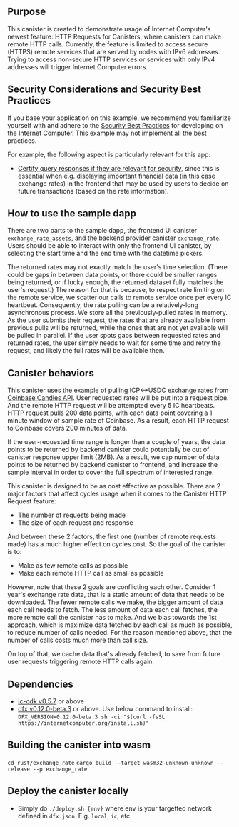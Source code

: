 ## Purpose
This canister is created to demonstrate usage of Internet Computer's newest feature: HTTP Requests
for Canisters, where canisters can make remote HTTP calls. Currently, the feature is limited to
access secure (HTTPS) remote services that are served by nodes with IPv6 addresses. Trying to access
non-secure HTTP services or services with only IPv4 addresses will trigger Internet Computer errors.

## Security Considerations and Security Best Practices

If you base your application on this example, we recommend you familiarize yourself with and adhere to the [Security Best Practices](https://internetcomputer.org/docs/current/references/security/) for developing on the Internet Computer. This example may not implement all the best practices.

For example, the following aspect is particularly relevant for this app:
* [Certify query responses if they are relevant for security](https://internetcomputer.org/docs/current/references/security/general-security-best-practices#certify-query-responses-if-they-are-relevant-for-security), since this is essential when e.g. displaying important financial data (in this case exchange rates) in the frontend that may be used by users to decide on future transactions (based on the rate information).

## How to use the sample dapp
There are two parts to the sample dapp, the frontend UI canister `exchange_rate_assets`, and the
backend provider canister `exchange_rate`. Users should be able to interact with only the frontend
UI canister, by selecting the start time and the end time with the datetime pickers.

The returned rates may not exactly match the user's time selection. (There could be gaps in between
data points, or there could be smaller ranges being returned, or if lucky enough, the returned
dataset fully matches the user's request.) The reason for that is because, to respect rate limiting
on the remote service, we scatter our calls to remote service once per every IC heartbeat.
Consequently, the rate pulling can be a relatively-long asynchronous process. We store all the
previously-pulled rates in memory. As the user submits their request, the rates that are already
available from previous pulls will be returned, while the ones that are not yet available will be
pulled in parallel. If the user spots gaps between requested rates and returned rates, the user
simply needs to wait for some time and retry the request, and likely the full rates will be available then.

## Canister behaviors
This canister uses the example of pulling ICP<->USDC exchange rates from
[Coinbase Candles API](https://docs.cloud.coinbase.com/exchange/reference/exchangerestapi_getproductcandles).
User requested rates will be put into a request pipe. And the remote HTTP request will be
attempted every 5 IC heartbeats. HTTP request pulls 200 data points, with each data point covering a
1 minute window of sample rate of Coinbase. As a result, each HTTP request to Coinbase covers
200 minutes of data. 

If the user-requested time range is longer than a couple of years, the data points to be returned
by backend canister could potentially be out of canister response upper limit (2MB). As a result,
we cap number of data points to be returned by backend canister to frontend, and increase the
sample interval in order to cover the full spectrum of interested range.

This canister is designed to be as cost effective as possible. There are 2 major factors that affect
cycles usage when it comes to the Canister HTTP Request feature:
- The number of requests being made
- The size of each request and response

And between these 2 factors, the first one (number of remote requests made) has a much higher
effect on cycles cost. So the goal of the canister is to:
- Make as few remote calls as possible
- Make each remote HTTP call as small as possible

However, note that these 2 goals are conflicting each other. Consider 1 year's exchange rate
data, that is a static amount of data that needs to be downloaded. The fewer remote calls we make, the
bigger amount of data each call needs to fetch. The less amount of data each call fetches, the
more remote call the canister has to make. And we bias towards the 1st approach, which is
maximize data fetched by each call as much as possible, to reduce number of calls needed. For the reason
mentioned above, that the number of calls costs much more than call size.

On top of that, we cache data that's already fetched, to save from future user requests
triggering remote HTTP calls again.

## Dependencies
- [ic-cdk v0.5.7](https://crates.io/crates/ic-cdk/0.5.7) or above
- [dfx v0.12.0-beta.3](https://github.com/dfinity/sdk/releases/tag/0.12.0-beta.3) or above.
Use below command to install:
```DFX_VERSION=0.12.0-beta.3 sh -ci "$(curl -fsSL https://internetcomputer.org/install.sh)"```

## Building the canister into wasm
`cd rust/exchange_rate`
`cargo build --target wasm32-unknown-unknown --release --p exchange_rate`

## Deploy the canister locally
- Simply do `./deploy.sh {env}` where env is your targetted network defined in `dfx.json`.
E.g. `local`, `ic`, etc.
